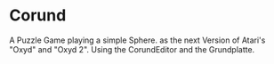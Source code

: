 # Corund
A Puzzle Game playing a simple Sphere.
as the next Version of Atari's "Oxyd" and "Oxyd 2".
Using the CorundEditor and the Grundplatte.

